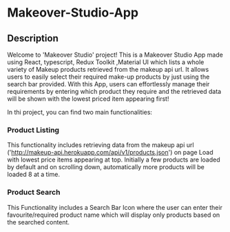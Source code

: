 # Makeover-Studio-App

## Description
Welcome to 'Makeover Studio' project! This is a Makeover Studio App made using React, typescript, Redux Toolkit ,Material UI which lists a whole variety of Makeup products retrieved from the makeup api url. It allows users to easily select their required make-up products by just using the search bar provided. With this App, users can effortlessly manage their requirements by entering which product they require and the retrieved data will be shown with the lowest priced item appearing first!

In thi project, you can find two main functionalities:

### Product Listing
This functionality includes retrieving data from the makeup api url ('http://makeup-api.herokuapp.com/api/v1/products.json') on page Load with lowest price items appearing at top. Initially a few products are loaded by default and on scrolling down, automatically more products will be loaded 8 at a time.

### Product Search
This Functionality includes a Search Bar Icon where the user can enter their favourite/required product name which will display only products based on the searched content.